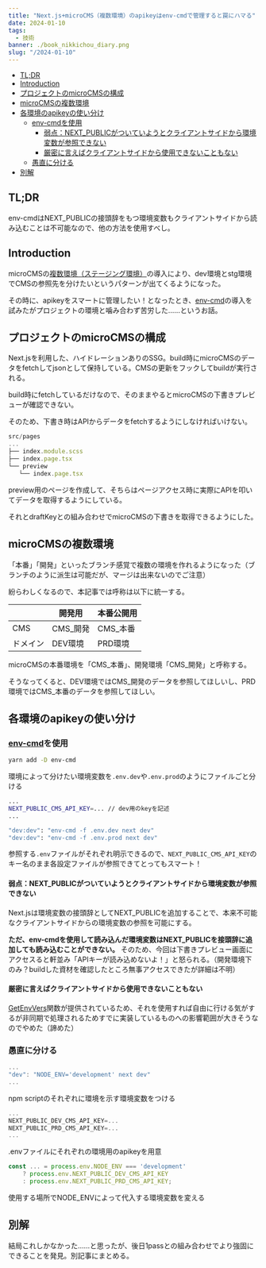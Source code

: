 ```yaml
---
title: "Next.js+microCMS（複数環境）のapikeyはenv-cmdで管理すると罠にハマる"
date: 2024-01-10
tags:
  - 技術
banner: ./book_nikkichou_diary.png
slug: "/2024-01-10"
---
```


- [TL;DR](#tldr)
- [Introduction](#introduction)
- [プロジェクトのmicroCMSの構成](#プロジェクトのmicrocmsの構成)
- [microCMSの複数環境](#microcmsの複数環境)
- [各環境のapikeyの使い分け](#各環境のapikeyの使い分け)
  - [env-cmdを使用](#env-cmdを使用)
    - [弱点：NEXT\_PUBLICがついていようとクライアントサイドから環境変数が参照できない](#弱点next_publicがついていようとクライアントサイドから環境変数が参照できない)
    - [厳密に言えばクライアントサイドから使用できないこともない](#厳密に言えばクライアントサイドから使用できないこともない)
  - [愚直に分ける](#愚直に分ける)
- [別解](#別解)


## TL;DR

env-cmdはNEXT_PUBLICの接頭辞をもつ環境変数もクライアントサイドから読み込むことは不可能なので、他の方法を使用すべし。

## Introduction

microCMSの[複数環境（ステージング環境）](https://microcms.io/features/workflow#:~:text=%E8%BF%BD%E5%8A%A0%E3%81%97%E3%81%BE%E3%81%97%E3%81%9F-,%E8%A4%87%E6%95%B0%E7%92%B0%E5%A2%83%EF%BC%88%E3%82%B9%E3%83%86%E3%83%BC%E3%82%B8%E3%83%B3%E3%82%B0%E7%92%B0%E5%A2%83%EF%BC%89,-%E6%9C%AC%E7%95%AA%E7%92%B0%E5%A2%83%E3%81%AB)の導入により、dev環境とstg環境でCMSの参照先を分けたいというパターンが出てくるようになった。

その時に、apikeyをスマートに管理したい！となったとき、[env-cmd](https://www.npmjs.com/package/env-cmd)の導入を試みたがプロジェクトの環境と噛み合わず苦労した……というお話。

## プロジェクトのmicroCMSの構成

Next.jsを利用した、ハイドレーションありのSSG。build時にmicroCMSのデータをfetchしてjsonとして保持している。CMSの更新をフックしてbuildが実行される。

build時にfetchしているだけなので、そのままやるとmicroCMSの下書きプレビューが確認できない。

そのため、下書き時はAPIからデータをfetchするようにしなければいけない。

```jsx
src/pages
...
├── index.module.scss
├── index.page.tsx
└── preview
   └── index.page.tsx
```

preview用のページを作成して、そちらはページアクセス時に実際にAPIを叩いてデータを取得するようにしている。

それとdraftKeyとの組み合わせでmicroCMSの下書きを取得できるようにした。

## microCMSの複数環境

「本番」「開発」といったブランチ感覚で複数の環境を作れるようになった（ブランチのように派生は可能だが、マージは出来ないのでご注意）

紛らわしくなるので、本記事では呼称は以下に統一する。

|          | 開発用   | 本番公開用 |
| -------- | -------- | ---------- |
| CMS      | CMS_開発 | CMS_本番   |
| ドメイン | DEV環境  | PRD環境    |

microCMSの本番環境を「CMS_本番」、開発環境「CMS_開発」と呼称する。

そうなってくると、DEV環境ではCMS_開発のデータを参照してほしいし、PRD環境ではCMS_本番のデータを参照してほしい。

## 各環境のapikeyの使い分け

### [env-cmd](https://github.com/toddbluhm/env-cmd)を使用

```bash
yarn add -D env-cmd
```

環境によって分けたい環境変数を`.env.dev`や`.env.prod`のようにファイルごと分ける

```bash
...
NEXT_PUBLIC_CMS_API_KEY=... // dev用のkeyを記述
...
```

```bash
"dev:dev": "env-cmd -f .env.dev next dev"
"dev:dev": "env-cmd -f .env.prod next dev"
```

参照する`.env`ファイルがそれぞれ明示できるので、`NEXT_PUBLIC_CMS_API_KEY`のキー名のまま各設定ファイルが参照できてとってもスマート！

#### 弱点：NEXT_PUBLICがついていようとクライアントサイドから環境変数が参照できない

Next.jsは環境変数の接頭辞としてNEXT_PUBLICを追加することで、本来不可能なクライアントサイドからの環境変数の参照を可能にする。

**ただ、env-cmdを使用して読み込んだ環境変数はNEXT_PUBLICを接頭辞に追加しても読み込むことができない。** そのため、今回は下書きプレビュー画面にアクセスると軒並み「APIキーが読み込めないよ！」と怒られる。（開発環境下のみ？buildした資材を確認したところ無事アクセスできたが詳細は不明）

#### 厳密に言えばクライアントサイドから使用できないこともない

[GetEnvVers](https://github.com/toddbluhm/env-cmd?tab=readme-ov-file#getenvvars)関数が提供されているため、それを使用すれば自由に行ける気がするが非同期で処理されるためすでに実装しているものへの影響範囲が大きそうなのでやめた（諦めた）

### 愚直に分ける

```jsx
...
"dev": "NODE_ENV='development' next dev"
...
```

npm scriptのそれぞれに環境を示す環境変数をつける

```jsx
...
NEXT_PUBLIC_DEV_CMS_API_KEY=...
NEXT_PUBLIC_PRD_CMS_API_KEY=...
...
```

.envファイルにそれぞれの環境用のapikeyを用意

```jsx
const ... = process.env.NODE_ENV === 'development'
    ? process.env.NEXT_PUBLIC_DEV_CMS_API_KEY
    : process.env.NEXT_PUBLIC_PRD_CMS_API_KEY;
```

使用する場所でNODE_ENVによって代入する環境変数を変える

## 別解

結局これしかなかった……と思ったが、後日1passとの組み合わせでより強固にできることを発見。別記事にまとめる。
